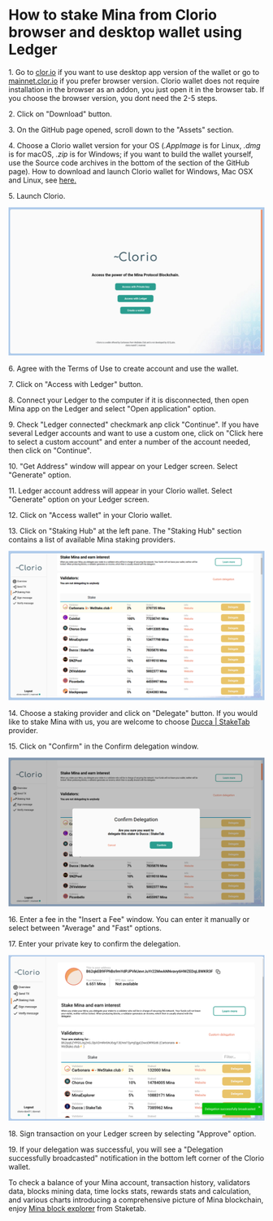 # How to stake Mina from Clorio browser and desktop wallet using Ledger

1\. Go to [clor.io](https://clor.io/) if you want to use desktop app version of the wallet or go to [mainnet.clor.io](https://mainnet.clor.io/) if you prefer browser version. Clorio wallet does not require installation in the browser as an addon, you just open it in the browser tab. If you choose the browser version, you dont need the 2-5 steps.

2\. Click on "Download" button.

3\. On the GitHub page opened, scroll down to the "Assets" section.

4\. Choose a Clorio wallet version for your OS (_.AppImage_ is for Linux, _.dmg_ is for macOS, _.zip_ is for Windows; if you want to build the wallet yourself, use the Source code archives in the bottom of the section of the GitHub page). How to download and launch Clorio wallet for Windows, Mac OSX and Linux, see [here](https://docs.clor.io/desktop-application/download-clorio-wallet-for-windows-mac-osx-and-linux)[.](https://docs.clor.io/desktop-application/download-clorio-wallet-for-windows-mac-osx-and-linux])

5\. Launch Clorio.

![](../../../../.gitbook/assets/clor-1.png)

6\. Agree with the Terms of Use to create account and use the wallet.

7\. Click on "Access with Ledger" button.

8\. Connect your Ledger to the computer if it is disconnected, then open Mina app on the Ledger and select "Open application" option.

9\. Check "Ledger connected" checkmark anp click "Continue". If you have several Ledger accounts and want to use a custom one, click on "Click here to select a custom account" and enter a number of the account needed, then click on "Continue".

10\. "Get Address" window will appear on your Ledger screen. Select "Generate" option.

11\. Ledger account address will appear in your Clorio wallet. Select "Generate" option on your Ledger screen.

12\. Click on "Access wallet" in your Clorio wallet.

13\. Click on "Staking Hub" at the left pane. The "Staking Hub" section contains a list of available Mina staking providers.

![](../../../../.gitbook/assets/clor-4.png)

14\. Choose a staking provider and click on "Delegate" button. If you would like to stake Mina with us, you are welcome to choose [Ducca | StakeTab](http://staketab.com/) provider.

15\. Click on "Confirm" in the Confirm delegation window.

![](../../../../.gitbook/assets/clor-5.png)

16\. Enter a fee in the "Insert a Fee" window. You can enter it manually or select between "Average" and "Fast" options.

17\. Enter your private key to confirm the delegation.

![](../../../../.gitbook/assets/clor-6.png)

18\. Sign transaction on your Ledger screen by selecting "Approve" option.

19\. If your delegation was successful, you will see a "Delegation successfully broadcasted" notification in the bottom left corner of the Clorio wallet.

To check a balance of your Mina account, transaction history, validators data, blocks mining data, time locks stats, rewards stats and calculation, and various charts introducing a comprehensive picture of Mina blockchain, enjoy [Mina block explorer](https://mina.staketab.com/) from Staketab.
